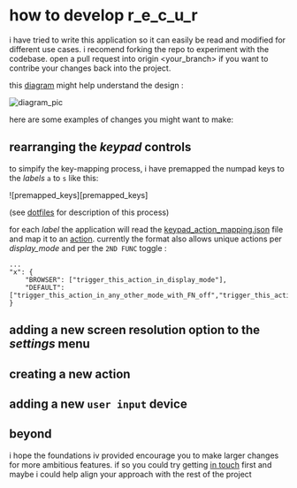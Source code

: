 # how to develop r_e_c_u_r

i have tried to write this application so it can easily be read and modified for different use cases. i recomend forking the repo to experiment with the codebase. open a pull request into origin <your_branch> if you want to contribe your changes back into the project.

this [diagram] might help understand the design : 

![diagram_pic][diagram_pic]

here are some examples of changes you might want to make:

## rearranging the _keypad_ controls

to simpify the key-mapping process, i have premapped the numpad keys to the _labels_ `a` to `s` like this:

![premapped_keys][premapped_keys]

(see [dotfiles] for description of this process)

for each _label_ the application will read the [keypad_action_mapping.json] file and map it to an [action]. currently the format also allows unique actions per _display_mode_ and per the `2ND FUNC` toggle :

```
...
"x": {
	"BROWSER": ["trigger_this_action_in_display_mode"],
	"DEFAULT": ["trigger_this_action_in_any_other_mode_with_FN_off","trigger_this_action_in_any_other_mode_with_FN_on"],
}
```

## adding a new screen resolution option to the _settings_ menu

## creating a new action

## adding a new `user input` device

## beyond

i hope the foundations iv provided encourage you to make larger changes for more ambitious features. if so you could try getting [in touch] first and maybe i could help align your approach with the rest of the project

[diagram]: https://docs.google.com/drawings/d/1ltWCv82rKVzOiFe6GaDDPlneG2oki0yRujArPU5V2ss/edit?usp=sharing
[diagram_pic]:
[premapped_keys]:
[dotfiles]: ../dotfiles
[keypad_action_mapping.json]: ../data_centre/json_objects/keypad_action_mapping.json
[action]: ../actions.py 
[in touch]: langolierz@gmail.com
